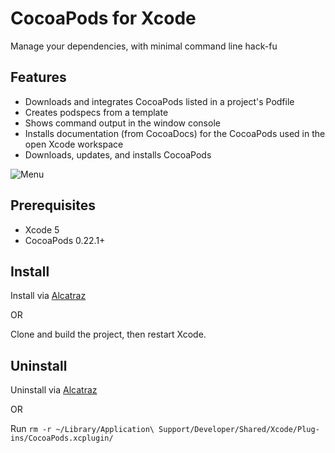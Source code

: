# CocoaPods for Xcode

Manage your dependencies, with minimal command line hack-fu

## Features

- Downloads and integrates CocoaPods listed in a project's Podfile
- Creates podspecs from a template
- Shows command output in the window console
- Installs documentation (from CocoaDocs) for the CocoaPods used in the open Xcode workspace
- Downloads, updates, and installs CocoaPods

![Menu](https://github.com/kattrali/cocoadocs-xcode-plugin/raw/master/menu.png)


## Prerequisites

- Xcode 5
- CocoaPods 0.22.1+


## Install

Install via [Alcatraz](http://mneorr.github.io/Alcatraz/)

OR

Clone and build the project, then restart Xcode.

## Uninstall

Uninstall via [Alcatraz](http://mneorr.github.io/Alcatraz/)

OR

Run `rm -r ~/Library/Application\ Support/Developer/Shared/Xcode/Plug-ins/CocoaPods.xcplugin/`
